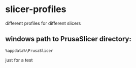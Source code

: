 # slicer-profiles
different profiles for different slicers

## windows path to PrusaSlicer directory:
```
%appdata%\PrusaSlicer
```
 just for a test

